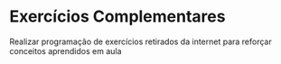# Exercícios Complementares

Realizar programação de exercícios retirados da internet para reforçar conceitos aprendidos em aula

